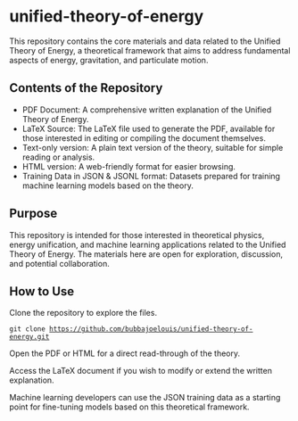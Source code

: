 <H1>unified-theory-of-energy</H1>

This repository contains the core materials and data related to the Unified Theory of Energy, a theoretical framework that aims to address fundamental aspects of energy, gravitation, and particulate motion.

<h2>Contents of the Repository</h2>

* PDF Document: A comprehensive written explanation of the Unified Theory of Energy.
* LaTeX Source: The LaTeX file used to generate the PDF, available for those interested in editing or compiling the document themselves.
* Text-only version: A plain text version of the theory, suitable for simple reading or analysis.
* HTML version: A web-friendly format for easier browsing.
* Training Data in JSON & JSONL format: Datasets prepared for training machine learning models based on the theory.

<h2>Purpose</h2>

This repository is intended for those interested in theoretical physics, energy unification, and machine learning applications related to the Unified Theory of Energy. The materials here are open for exploration, discussion, and potential collaboration.

<h2>How to Use</h2>  

Clone the repository to explore the files.

<code>git clone https://github.com/bubbajoelouis/unified-theory-of-energy.git</code>

Open the PDF or HTML for a direct read-through of the theory.

Access the LaTeX document if you wish to modify or extend the written explanation.

Machine learning developers can use the JSON training data as a starting point for fine-tuning models based on this theoretical framework.

